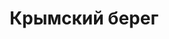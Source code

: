--- 
title: "Крымский берег" 
site: "www.yalta-nedvizhimost.com" 
town: "Ялта" 
tel: ["+7 (978) 76 1 876 9, +7 (978) 84 3 548 7"] 
address: "Россия, Республика Крым, г. Ялта, Блюхера 22" 
mail: "info@yalta-city.net" 
--- 